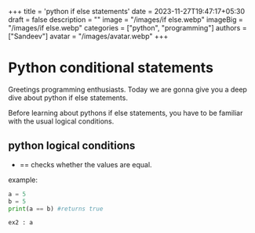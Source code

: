 +++
title = 'python if else statements'
date = 2023-11-27T19:47:17+05:30
draft = false
description = ""
image = "/images/if else.webp"
imageBig = "/images/if else.webp"
categories = ["python", "programming"]
authors = ["Sandeev"]
avatar = "/images/avatar.webp"
+++

# Python conditional statements

Greetings programming enthusiasts. Today we are gonna give you a deep dive about python if else statements.

Before learning about pythons if else statements, you have to be familiar with the usual logical conditions.

## python logical conditions

- == checks whether the values are equal.

example:
``` python 
a = 5
b = 5
print(a == b) #returns true
```

    ex2 : a
